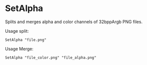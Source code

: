 # SetAlpha

Splits and merges alpha and color channels of 32bppArgb PNG files.

Usage split:

`SetAlpha "file.png"`

Usage Merge:

`SetAlpha "file_color.png" "file_alpha.png"`
